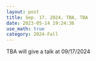 ```yaml
---
layout: post
title: Sep. 17. 2024, TBA, TBA
date: 2023-05-14 19:24:36
use_math: true
category: 2024-Fall
---
```

 
TBA will give a talk at 09/17/2024
